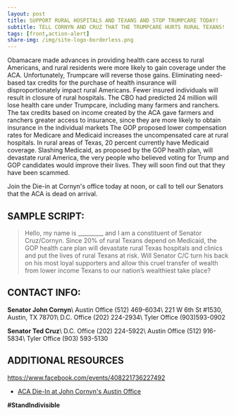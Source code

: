 ```yaml
---
layout: post
title: SUPPORT RURAL HOSPITALS AND TEXANS AND STOP TRUMPCARE TODAY!
subtitle: TELL CORNYN AND CRUZ THAT THE TRUMPCARE HURTS RURAL TEXANS!
tags: [front,action-alert]
share-img: /img/site-logo-borderless.png
---
```

Obamacare made advances in providing health care access to rural Americans, and rural residents were more likely to gain coverage under the ACA. Unfortunately, Trumpcare will reverse those gains. Eliminating need-based tax credits for the purchase of health insurance will disproportionately impact rural Americans. Fewer insured individuals will result in closure of rural hospitals. The CBO had predicted 24 million will lose health care under Trumpcare, including many farmers and ranchers. The tax credits based on income created by the ACA gave farmers and ranchers greater access to insurance, since they are more likely to obtain insurance in the individual markets The GOP proposed lower compensation rates for Medicare and Medicaid increases the uncompensated care at rural hospitals. In rural areas of Texas, 20 percent currently have Medicaid coverage. Slashing Medicaid, as proposed by the GOP health plan, will devastate rural America, the very people who believed voting for Trump and GOP candidates would improve their lives. They will soon find out that they have been scammed.

Join the Die-in at Cornyn's office today at noon, or call to tell our Senators that the ACA is dead on arrival.

## SAMPLE SCRIPT:
>Hello, my name is &#95;&#95;&#95;&#95;&#95;&#95;&#95;&#95;&#95; and I am a constituent of Senator Cruz/Cornyn. Since 20% of rural Texans depend on Medicaid, the GOP health care plan will devastate rural Texas hospitals and clinics and put the lives of rural Texans at risk. Will Senator C/C turn his back on his most loyal supporters and allow this cruel transfer of wealth from lower income Texans to our nation’s wealthiest take place?

## CONTACT INFO:
**Senator John Cornyn**\\
Austin Office (512) 469-6034\\
221 W 6th St #1530, Austin, TX 78701\\
D.C. Office (202) 224-2934\\
Tyler Office (903)593-0902

**Senator Ted Cruz**\\
D.C. Office (202) 224-5922\\
Austin Office (512) 916-5834\\
Tyler Office (903) 593-5130

## ADDITIONAL RESOURCES
https://www.facebook.com/events/408221736227492


* [ACA Die-In at John Cornyn's Austin Office](https://www.facebook.com/events/408221736227492)

**#StandIndivisible**
